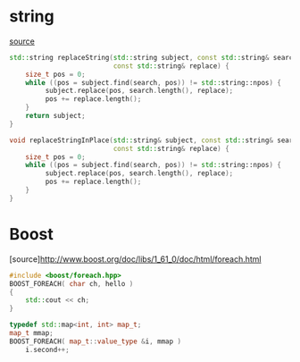 # string
[source](http://stackoverflow.com/questions/5343190/how-do-i-replace-all-instances-of-a-string-with-another-string)
```c++
std::string replaceString(std::string subject, const std::string& search,
                          const std::string& replace) {
    size_t pos = 0;
    while ((pos = subject.find(search, pos)) != std::string::npos) {
         subject.replace(pos, search.length(), replace);
         pos += replace.length();
    }
    return subject;
}

void replaceStringInPlace(std::string& subject, const std::string& search,
                          const std::string& replace) {
    size_t pos = 0;
    while ((pos = subject.find(search, pos)) != std::string::npos) {
         subject.replace(pos, search.length(), replace);
         pos += replace.length();
    }
}
```

# Boost
[source]http://www.boost.org/doc/libs/1_61_0/doc/html/foreach.html
```c++
#include <boost/foreach.hpp>
BOOST_FOREACH( char ch, hello )
{
    std::cout << ch;
}

typedef std::map<int, int> map_t;
map_t mmap;  
BOOST_FOREACH( map_t::value_type &i, mmap )
    i.second++;
```
